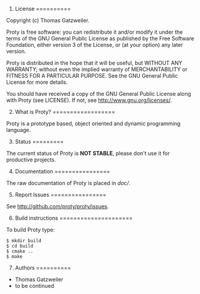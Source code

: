 1. License
==========

Copyright (c) Thomas Gatzweiler.

Proty is free software: you can redistribute it and/or modify it under
the terms of the GNU General Public License as published by the Free
Software Foundation, either version 3 of the License, or (at your
option) any later version.

Proty is distributed in the hope that it will be useful, but WITHOUT
ANY WARRANTY; without even the implied warranty of MERCHANTABILITY or
FITNESS FOR A PARTICULAR PURPOSE. See the GNU General Public License
for more details.

You should have received a copy of the GNU General Public License
along with Proty (see LICENSE). If not, see
<http://www.gnu.org/licenses/>.

2. What is Proty?
==================

Proty is a prototype based, object oriented and dynamic programming
language.

3. Status
=========

The current status of Proty is **NOT STABLE**, please don't use it for
productive projects.

4. Documentation
================

The raw documentation of Proty is placed in *doc/*.

5. Report Issues
================

See http://github.com/proty/proty/issues.

6. Build instructions
=====================

To build Proty type:

    $ mkdir build
    $ cd build
    $ cmake ..
    $ make

7. Authors
==========

  - Thomas Gatzweiler
  - to be continued
